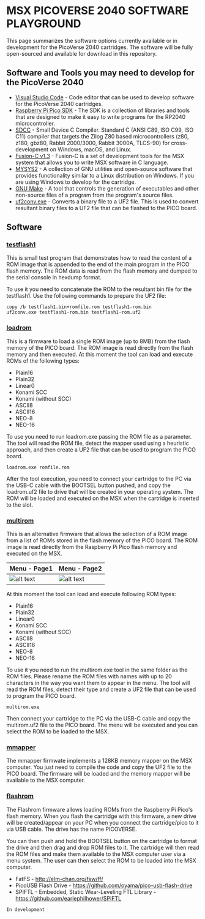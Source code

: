 # MSX PICOVERSE 2040 SOFTWARE PLAYGROUND

This page summarizes the software options currently available or in development for the PicoVerse 2040 cartridges. The software will be fully open-sourced and available for download in this repository.

## Software and Tools you may need to develop for the PicoVerse 2040

* [Visual Studio Code]( https://code.visualstudio.com/) - Code editor that can be used to develop software for the PicoVerse 2040 cartridges.
* [Raspberry Pi Pico SDK](https://github.com/raspberrypi/pico-sdk) - The SDK is a collection of libraries and tools that are designed to make it easy to write programs for the RP2040 microcontroller.  
* [SDCC](http://sdcc.sourceforge.net/) - Small Device C Compiler. Standard C (ANSI C89, ISO C99, ISO C11) compiler that targets the Zilog Z80 based microcontrollers (z80, z180, gbz80, Rabbit 2000/3000, Rabbit 3000A, TLCS-90) for cross-development on Windows, macOS, and Linux. 
* [Fusion-C v1.3](https://github.com/ericb59/FUSION-C-1.3) - Fusion-C is a set of development tools for the MSX system that allows you to write MSX software in C language.
* [MYSYS2](https://www.msys2.org/) - A collection of GNU utilities and open-source software that provides functionality similar to a Linux distribution on Windows. If you are using Windows to develop for the cartridge.
* [GNU Make](https://www.gnu.org/software/make/) - A tool that controls the generation of executables and other non-source files of a program from the program's source files.
* [uf2conv.exe](https://github.com/microsoft/uf2/) - Converts a binary file to a UF2 file. This is used to convert resultant binary files to a UF2 file that can be flashed to the PICO board. 

## Software

### [testflash1](testflash1/)

This is small test program that demonstrates how to read the content of a ROM image that is appended to the end of the main program in the PICO flash memory. The ROM data is read from the flash memory and dumped to the serial console in hexdump format.

To use it you need to concatenate the ROM to the resultant bin file for the testflash1. Use the following commands to prepare the UF2 file:

```
copy /b testflash1.bin+romfile.rom testflash1-rom.bin
uf2conv.exe testflash1-rom.bin testflash1-rom.uf2
```

### [loadrom](loadrom/dist/)

This is a firmware to load a single ROM image (up to 8MB) from the flash memory of the PICO board. The ROM image is read directly from the flash memory and then executed. At this moment the tool can load and execute ROMs of the following types:

* Plain16  
* Plain32  
* Linear0  
* Konami SCC  
* Konami (without SCC)  
* ASCII8  
* ASCII16 
* NEO-8 
* NEO-16

To use you need to run loadrom.exe passing the ROM file as a parameter. The tool will read the ROM file, detect the mapper used using a heuristic approach, and then create a UF2 file that can be used to program the PICO board. 
```
loadrom.exe romfile.rom
```
After the tool execution, you need to connect your cartridge to the PC via the USB-C cable with the BOOTSEL button pushed, and copy the loadrom.uf2 file to drive that will be created in your operating system. The ROM will be loaded and executed on the MSX when the cartridge is inserted to the slot.

### [multirom](multirom/)

This is an alternative firmware that allows the selection of a ROM image from a list of ROMs stored in the flash memory of the PICO board. The ROM image is read directly from the Raspberry Pi Pico flash memory and executed on the MSX. 

|Menu - Page1|Menu - Page2|
|---|---|
|![alt text](../../images/Multirom1.png)|![alt text](../../images/Multirom2.png)|

At this moment the tool can load and execute following ROM types:

* Plain16  
* Plain32  
* Linear0  
* Konami SCC  
* Konami (without SCC)  
* ASCII8  
* ASCII16  
* NEO-8 
* NEO-16
  
To use it you need to run the multirom.exe tool in the same folder as the ROM files. Please rename the ROM files with names with up to 20 characters in the way you want them to appear in the menu. The tool will read the ROM files, detect their type and create a UF2 file that can be used to program the PICO board. 

```
multirom.exe
```
Then connect your cartridge to the PC via the USB-C cable and copy the multirom.uf2 file to the PICO board. The menu will be executed and you can select the ROM to be loaded to the MSX.

### [mmapper](mmapper/)

The mmapper firmwate implements a 128KB memory mapper on the MSX computer. You just need to compile the code and copy the UF2 file to the PICO board. The firmware will be loaded and the memory mapper will be available to the MSX computer.

### [flashrom](flashrom/)

The Flashrom firmware allows loading ROMs from the Raspberry Pi Pico's flash memory. When you flash the cartridge with this firmware, a new drive will be created/appear on your PC when you connect the cartridge/pico to it via USB cable. The drive has the name PICOVERSE.

You can then push and hold the BOOTSEL button on the cartridge to format the drive and then drag and drop ROM files to it. The cartridge will then read the ROM files and make them available to the MSX computer user via a menu system. The user can then select the ROM to be loaded into the MSX computer.

* FatFS - http://elm-chan.org/fsw/ff/
* PicoUSB Flash Drive - https://github.com/oyama/pico-usb-flash-drive
* SPIFTL - Embedded, Static Wear-Leveling FTL Library - https://github.com/earlephilhower/SPIFTL

```
In development
```